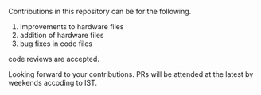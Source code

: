 Contributions in this repository can be for the following.

1) improvements to hardware files
2) addition of hardware files
3) bug fixes in code files

code reviews are accepted.

Looking forward to your contributions.
PRs will be attended at the latest by weekends accoding to IST.

